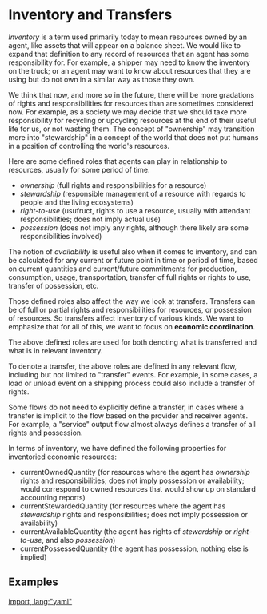 # Inventory and Transfers

*Inventory* is a term used primarily today to mean resources owned by an agent, like assets that will appear on a balance sheet.  We would like to expand that definition to any record of resources that an agent has some responsibility for.  For example, a shipper may need to know the inventory on the truck; or an agent may want to know about resources that they are using but do not own in a similar way as those they own.

We think that now, and more so in the future, there will be more gradations of rights and responsibilities for resources than are sometimes considered now.  For example, as a society we may decide that we should take more responsibility for recycling or upcycling resources at the end of their useful life for us, or not wasting them.  The concept of "ownership" may transition more into "stewardship" in a concept of the world that does not put humans in a position of controlling the world's resources.

Here are some defined roles that agents can play in relationship to resources, usually for some period of time.
* *ownership* (full rights and responsibilities for a resource)
* *stewardship* (responsible management of a resource with regards to people and the living ecosystems)
* *right-to-use* (usufruct, rights to use a resource, usually with attendant responsibilities; does not imply actual use)
* *possession* (does not imply any rights, although there likely are some responsibilities involved)

The notion of *availability* is useful also when it comes to inventory, and can be calculated for any current or future point in time or period of time, based on current quantities and current/future commitments for production, consumption, usage, transportation, transfer of full rights or rights to use, transfer of possession, etc.

Those defined roles also affect the way we look at transfers.  Transfers can be of full or partial rights and responsibilities for resources, or possession of resources. So transfers affect inventory of various kinds.  We want to emphasize that for all of this, we want to focus on **economic coordination**.

The above defined roles are used for both denoting what is transferred and what is in relevant inventory.

To denote a transfer, the above roles are defined in any relevant flow, including but not limited to "transfer" events.  For example, in some cases, a load or unload event on a shipping process could also include a transfer of rights.

Some flows do not need to explicitly define a transfer, in cases where a transfer is implicit to the flow based on the provider and receiver agents. For example, a "service" output flow almost always defines a transfer of all rights and possession.

In terms of inventory, we have defined the following properties for inventoried economic resources:
* currentOwnedQuantity (for resources where the agent has *ownership* rights and responsibilities; does not imply possession or availability; would correspond to owned resources that would show up on standard accounting reports)
* currentStewardedQuantity (for resources where the agent has *stewardship* rights and responsibilities; does not imply possession or availability)
* currentAvailableQuantity (the agent has rights of *stewardship* or *right-to-use*, and also *possession*)
* currentPossessedQuantity (the agent has possession, nothing else is implied)

## Examples

[import, lang:"yaml"](../../examples/transfer-inventory.yaml)
